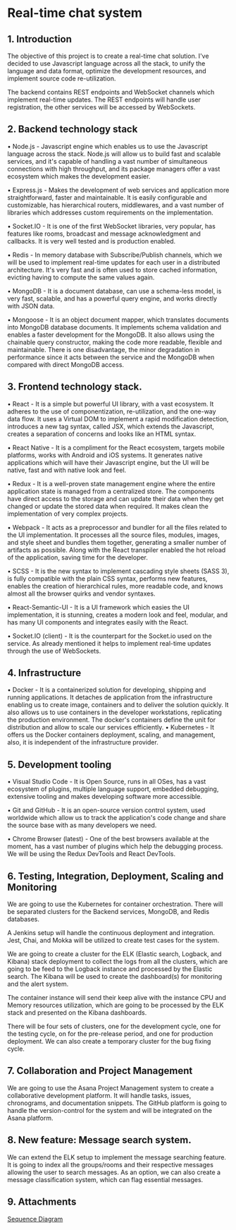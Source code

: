 # Real-time chat system

## 1. Introduction 

The objective of this project is to create a real-time chat solution. I've decided to use Javascript language across all the stack, to unify the language and data format, optimize the development resources, and implement source code re-utilization.

The backend contains REST endpoints and WebSocket channels which implement real-time updates. The REST endpoints will handle user registration, the other services will be accessed by WebSockets. 

## 2. Backend technology stack

• Node.js - Javascript engine which enables us to use the Javascript language across the stack. Node.js will allow us to build fast and scalable services, and it's capable of handling a vast number of simultaneous connections with high throughput, and its package managers offer a vast ecosystem which makes the development easier.

• Express.js - Makes the development of web services and application more straightforward, faster and maintainable. It is easily configurable and customizable, has hierarchical routers, middlewares, and a vast number of libraries which addresses custom requirements on the implementation.

• Socket.IO - It is one of the first WebSocket libraries, very popular, has features like rooms, broadcast and message acknowledgment and callbacks. It is very well tested and is production enabled.

• Redis - In memory database with Subscribe/Publish channels, which we will be used to implement real-time updates for each user in a distributed architecture. It's very fast and is often used to store cached information, evicting having to compute the same values again.

• MongoDB - It is a document database, can use a schema-less model, is very fast, scalable, and has a powerful query engine, and works directly with JSON data.

• Mongoose - It is an object document mapper, which translates documents into MongoDB database documents. It implements schema validation and enables a faster development for the MongoDB. It also allows using the chainable query constructor, making the code more readable, flexible and maintainable. There is one disadvantage, the minor degradation in performance since it acts between the service and the MongoDB when compared with direct MongoDB access.

## 3. Frontend technology stack.

• React - It is a simple but powerful UI library, with a vast ecosystem. It adheres to the use of componentization, re-utilization, and the one-way data flow. It uses a Virtual DOM to implement a rapid modification detection, introduces a new tag syntax, called JSX, which extends the Javascript, creates a separation of concerns and looks like an HTML syntax.

• React Native - It is a compliment for the React ecosystem, targets mobile platforms, works with Android and iOS systems. It generates native applications which will have their Javascript engine, but the UI will be native, fast and with native look and feel.

• Redux - It is a well-proven state management engine where the entire application state is managed from a centralized store. The components have direct access to the storage and can update their data when they get changed or update the stored data when required. It makes clean the implementation of very complex projects.

• Webpack - It acts as a preprocessor and bundler for all the files related to the UI implementation. It processes all the source files, modules, images, and style sheet and bundles them together, generating a smaller number of artifacts as possible. Along with the React transpiler enabled the hot reload of the application, saving time for the developer.

• SCSS - It is the new syntax to implement cascading style sheets (SASS 3), is fully compatible with the plain CSS syntax, performs new features, enables the creation of hierarchical rules, more readable code, and knows almost all the browser quirks and vendor syntaxes.

• React-Semantic-UI - It is a UI framework which easies the UI implementation, it is stunning, creates a modern look and feel, modular,  and has many UI components and integrates easily with the React.

• Socket.IO (client) - It is the counterpart for the Socket.io used on the service. As already mentioned it helps to implement real-time updates through the use of WebSockets.

## 4. Infrastructure

• Docker - It is a containerized solution for developing, shipping and running applications. It detaches de application from the infrastructure enabling us to create image, containers and to deliver the solution quickly. It also allows us to use containers in the developer workstations, replicating the production environment. The docker's containers define the unit for distribution and allow to scale our services efficiently. 
• Kubernetes - It offers us the Docker containers deployment, scaling, and management, also,  it is independent of the infrastructure provider.

## 5. Development tooling

• Visual Studio Code - It is Open Source, runs in all OSes, has a vast ecosystem of plugins, multiple language support, embedded debugging, extensive tooling and makes developing software more accessible. 

• Git and GitHub - It is an open-source version control system, used worldwide which allow us to track the application's code change and share the source base with as many developers we need.

• Chrome Browser (latest) - One of the best browsers available at the moment, has a vast number of plugins which help the debugging process. We will be using the Redux DevTools and React DevTools.

## 6.  Testing, Integration, Deployment, Scaling and Monitoring

We are going to use the Kubernetes for container orchestration. There will be separated clusters for the Backend services, MongoDB, and Redis databases.

A Jenkins setup will handle the continuous deployment and integration. Jest, Chai, and Mokka will be utilized to create test cases for the system.

We are going to create a cluster for the ELK (Elastic search, Logback, and Kibana) stack deployment to collect the logs from all the clusters, which are going to be feed to the Logback instance and processed by the Elastic search. The Kibana will be used to create the dashboard(s) for monitoring and the alert system.

The container instance will send their keep alive with the instance CPU and Memory resources utilization, which are going to be processed by the ELK stack and presented on the Kibana dashboards.

There will be four sets of clusters, one for the development cycle, one for the testing cycle, on for the pre-release period, and one for production deployment. We can also create a temporary cluster for the bug fixing cycle.

## 7. Collaboration and Project Management

We are going to use the Asana Project Management system to create a collaborative development platform. It will handle tasks, issues, chronograms, and documentation snippets. 
The GitHub platform is going to handle the version-control for the system and will be integrated on the Asana platform.

## 8. New feature: Message search system.

We can extend the ELK setup to implement the message searching feature. It is going to index all the groups/rooms and their respective messages allowing the user to search messages.
As an option, we can also create a message classification system, which can flag essential messages.

## 9. Attachments

  [Sequence Diagram](./Sequence_diagram.pdf)











	
		
	
		
	